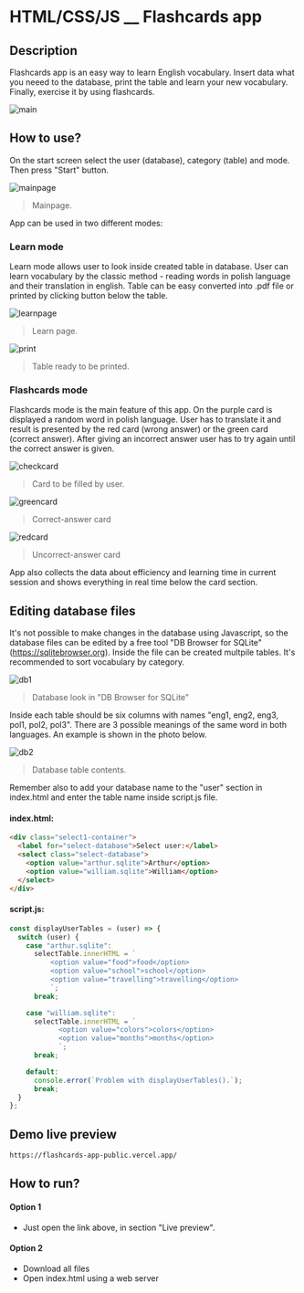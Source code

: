 # HTML/CSS/JS \_\_ Flashcards app

## Description

Flashcards app is an easy way to learn English vocabulary. Insert data what you neeed to the database, print the table and learn your new vocabulary. Finally, exercise it by using flashcards.

![main](https://user-images.githubusercontent.com/102864070/197813013-178170c8-9b2f-4e67-ad44-962412d8f11d.gif)


## How to use?

On the start screen select the user (database), category (table) and mode. Then press "Start" button.

![mainpage](https://user-images.githubusercontent.com/102864070/197813251-cca96833-6cc1-4ea9-8719-10124a41a9ad.png)
> Mainpage.

App can be used in two different modes:

### Learn mode

Learn mode allows user to look inside created table in database. User can learn vocabulary by the classic method - reading words in polish language and their translation in english. Table can be easy converted into .pdf file or printed by clicking button below the table.

![learnpage](https://user-images.githubusercontent.com/102864070/197813447-c434eb47-07c2-43c6-8ca9-5a2a803d5b64.png)
> Learn page.

![print](https://user-images.githubusercontent.com/102864070/197814553-12c3ee50-d419-4e1e-b121-073effc247b7.png)
> Table ready to be printed.

### Flashcards mode

Flashcards mode is the main feature of this app. On the purple card is displayed a random word in polish language. User has to translate it and result is presented by the red card (wrong answer) or the green card (correct answer). After giving an incorrect answer user has to try again until the correct answer is given.

![checkcard](https://user-images.githubusercontent.com/102864070/197813597-fb5a3626-05ad-4e24-9c81-53fb1ddc85d2.png)
> Card to be filled by user.

![greencard](https://user-images.githubusercontent.com/102864070/197813872-265415ed-42ad-4aa3-9532-ef93a60ac890.png)
> Correct-answer card

![redcard](https://user-images.githubusercontent.com/102864070/197813974-21031f83-52fa-46fa-9fa3-124074c0d37d.png)
> Uncorrect-answer card

App also collects the data about efficiency and learning time in current session and shows everything in real time below the card section.

## Editing database files

It's not possible to make changes in the database using Javascript, so the database files can be edited by a free tool "DB Browser for SQLite" (https://sqlitebrowser.org). Inside the file can be created multpile tables. It's recommended to sort vocabulary by category.

![db1](https://user-images.githubusercontent.com/102864070/197814083-69b41608-c616-4744-bd33-84f027d76c8b.png)
> Database look in "DB Browser for SQLite"

Inside each table should be six columns with names "eng1, eng2, eng3, pol1, pol2, pol3". There are 3 possible meanings of the same word in both languages. An example is shown in the photo below.

![db2](https://user-images.githubusercontent.com/102864070/197814346-72b5ad59-1c29-4530-988c-86e7306c0d22.png)
> Database table contents.

Remember also to add your database name to the "user" section in index.html and enter the table name inside script.js file.

#### index.html:

```html
<div class="select1-container">
  <label for="select-database">Select user:</label>
  <select class="select-database">
    <option value="arthur.sqlite">Arthur</option>
    <option value="william.sqlite">William</option>
  </select>
</div>
```

#### script.js:

```javascript
const displayUserTables = (user) => {
  switch (user) {
    case "arthur.sqlite":
      selectTable.innerHTML = `
          <option value="food">food</option>
          <option value="school">school</option>
          <option value="travelling">travelling</option>
          `;
      break;

    case "william.sqlite":
      selectTable.innerHTML = `
            <option value="colors">colors</option>
            <option value="months">months</option>
            `;
      break;

    default:
      console.error(`Problem with displayUserTables().`);
      break;
  }
};
```

## Demo live preview

```sh
https://flashcards-app-public.vercel.app/
```

## How to run?

#### Option 1

- Just open the link above, in section "Live preview".

#### Option 2

- Download all files
- Open index.html using a web server

